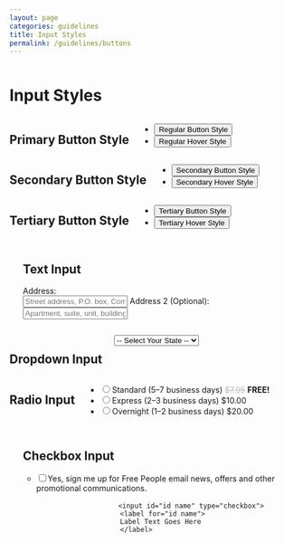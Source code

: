 ```yaml
---
layout: page
categories: guidelines
title: Input Styles
permalink: /guidelines/buttons
---
```

<div class="row">
	<div class="large-10 small-centered columns">
		<h1>Input Styles</h1>
	</div>
</div>

<div class="row">
	<div class="large-10 small-centered columns">
		<h2>Primary Button Style</h2>
		<ul class="btn-group">
			<li><button>Regular Button Style</button></li>
			<li><button class="primary-hover">Regular Hover Style</button></li>
		</ul>
	</div>
</div>

<div class="row">
	<div class="large-10 small-centered columns">
		<h2>Secondary Button Style</h2>
		<ul class="btn-group">
			<li><button class="secondary">Secondary Button Style</button></li>
			<li><button class="secondary-hover">Secondary Hover Style</button></li>
		</ul>
	</div>
</div>

<div class="row">
	<div class="large-10 small-centered columns">
		<h2>Tertiary Button Style</h2>
		<ul class="btn-group">
			<li><button class="tertiary">Tertiary Button Style</button></li>
			<li><button class="tertiary-hover">Tertiary Hover Style</button></li>
		</ul>
	</div>
</div>

<div class="row">
	<div class="large-10 small-centered columns">
		<ul class="btn-group">
			<h2>Text Input</h2>
			<div class="large-6 columns">
				<form>
					<label for="address">Address:</label><br>
					<input type="text" id="address" name="address" placeholder="Street address, P.O. box, Company name, C/O">
					<label for="address">Address 2 (Optional):</label><br>
					<input type="text" id="address" name="address" placeholder="Apartment, suite, unit, building, etc.">
				</form>
			</div>
		</ul>
	</div>
</div>

<div class="row">
	<div class="large-10 small-centered columns">
		<h2>Dropdown Input</h2>
		<form class="dropdown">
			<select>
				<option selected disabled>-- Select Your State --</option>
				<option>Option 1</option>
				<option>Option 2 </option>
				<option>Option 3</option>
				<option>Option 4</option>
				<option>Option 5</option>
			</select>
		</form>
	</div>
</div>

<div class="row">
	<div class="large-10 small-centered columns">
		<h2>Radio Input</h2>
		<div class="radio">  
			<ul class="radio-group">
				<li>
					<input id="standard" type="radio" name="gender" value="female"><label class="radio" for="standard">Standard (5–7 business days)  <span style="color:#bebebe;"><strike>$7.95</strike></span> <span id="freecall"><strong>FREE!</strong></span></label>
				</li>
				<li>
					<input id="express" type="radio" name="gender" value="female"><label class="radio" for="express">Express (2–3 business days) $10.00</label>
				</li>
				<li>
					<input id="overnight" type="radio" name="gender" value="female"><label class="radio" for="overnight">Overnight (1–2 business days) $20.00</label>
				</li>
			</div>  
		</ul>
	</div>
</div>


<div class="row">
	<div class="large-10 small-centered columns">
		<ul class="btn-group">
			<h2>Checkbox Input</h2>
			<div class="checkbox">  
				<ul>
					<li>
						<input id="check1" type="checkbox" name="gender" value="female"><label class="checkbox" for="check1">Yes, sign me up for Free People email news, offers and other promotional communications.</label>
					</li>
				</ul>
				<pre>
					<code>&lt;input id="id name" type="checkbox"&gt;
						&lt;label for="id name"&gt;
						Label Text Goes Here
						&lt;/label&gt;		
					</code>
				</pre>
			</div>  
		</ul>
	</div>
</div>